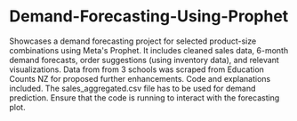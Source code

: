 # Demand-Forecasting-Using-Prophet
Showcases a demand forecasting project for selected product-size combinations using Meta's Prophet. It includes cleaned sales data, 6-month demand forecasts, order suggestions (using inventory data), and relevant visualizations. Data from from 3 schools was  scraped from Education Counts NZ for proposed further enhancements. Code and explanations included.
The sales_aggregated.csv file has to be used for demand prediction. Ensure that the code is running to interact with the forecasting plot. 
